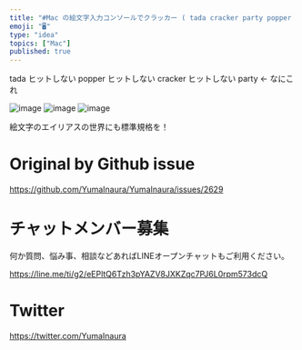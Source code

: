 ```yaml
---
title: "#Mac の絵文字入力コンソールでクラッカー ( tada cracker party popper ) を入力するには party で検索"
emoji: "🖥"
type: "idea"
topics: ["Mac"]
published: true
---
```


tada ヒットしない
popper ヒットしない
cracker ヒットしない
party <- なにこれ

![image](https://user-images.githubusercontent.com/13635059/67644981-58e81d80-f969-11e9-950e-216b139982fd.png)
![image](https://user-images.githubusercontent.com/13635059/67644982-5a194a80-f969-11e9-892e-ae270e683660.png)
![image](https://user-images.githubusercontent.com/13635059/67644985-5b4a7780-f969-11e9-9a52-2b896018073e.png)

絵文字のエイリアスの世界にも標準規格を！


# Original by Github issue

https://github.com/YumaInaura/YumaInaura/issues/2629








<!-- Update From Qiita API -->

# チャットメンバー募集


何か質問、悩み事、相談などあればLINEオープンチャットもご利用ください。

https://line.me/ti/g2/eEPltQ6Tzh3pYAZV8JXKZqc7PJ6L0rpm573dcQ





# Twitter


https://twitter.com/YumaInaura


<!-- Update From Qiita API -->


